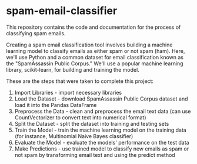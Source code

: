# spam-email-classifier
This repository contains the code and documentation for the process of classifying spam emails.

Creating a spam email classification tool involves building a machine learning model to classify emails as either spam or not spam (ham). Here, we'll use Python and a common dataset for email classification known as the "SpamAssassin Public Corpus." We'll use a popular machine learning library, scikit-learn, for building and training the model. 

These are the steps that were taken to complete this project:
1. Import Libraries - import necessary libraries
2. Load the Dataset - download SpamAssassin Public Corpus dataset and load it into the Pandas DataFrame
3. Preprocess the Data - clean and preprocess the email text data (can use CountVectorizer to convert text into numerical format)
4. Split the Dataset - split the dataset into training and testing sets
5. Train the Model - train the machine learning model on the training data (for instance, Multinomial Naive Bayes classifier)
6. Evaluate the Model - evaluate the models' performance on the test data
7. Make Predictions - use trained model to classify new emails as spam or not spam by transforming email text and using the predict method 
